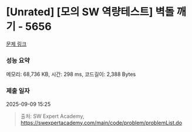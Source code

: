 # [Unrated] [모의 SW 역량테스트] 벽돌 깨기 - 5656 

[문제 링크](https://swexpertacademy.com/main/code/problem/problemDetail.do?contestProbId=AWXRQm6qfL0DFAUo) 

### 성능 요약

메모리: 68,736 KB, 시간: 298 ms, 코드길이: 2,388 Bytes

### 제출 일자

2025-09-09 15:25



> 출처: SW Expert Academy, https://swexpertacademy.com/main/code/problem/problemList.do